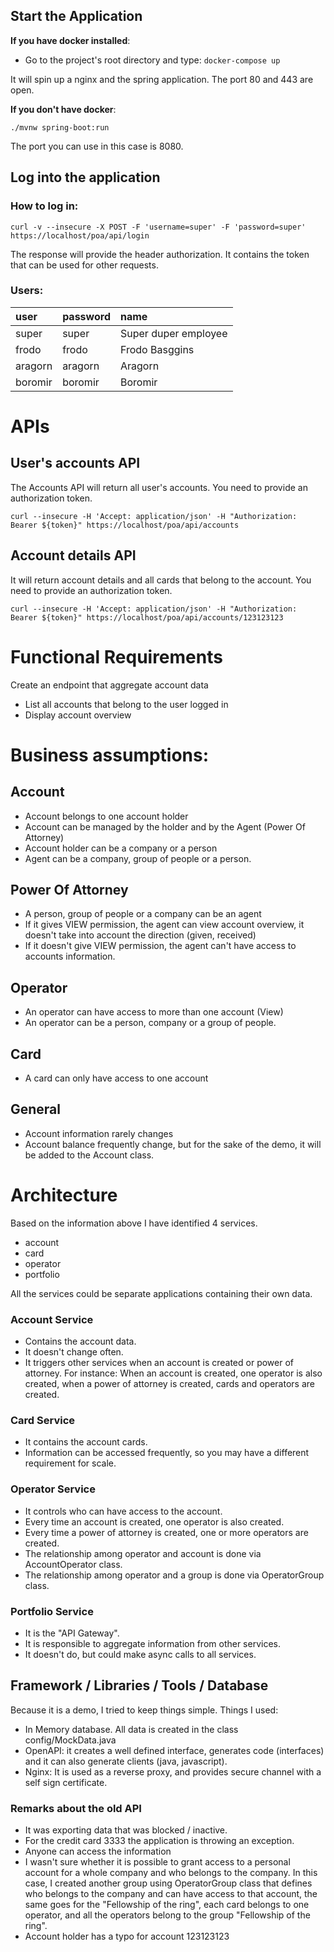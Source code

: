 ## Start the Application

**If you have docker installed**:
- Go to the project's root directory and type: ```docker-compose up```

It will spin up a nginx and the spring application. The port 80 and 443 are open.

**If you don't have docker**:

```./mvnw spring-boot:run```

The port you can use in this case is 8080.

## Log into the application

### How to log in:

```curl -v --insecure -X POST -F 'username=super' -F 'password=super' https://localhost/poa/api/login```

The response will provide the header authorization. It contains the token
that can be used for other requests.

### Users:

| user          | password      |  name                 |
|:------------- |:------------- |:--------------------- |
| super         | super         | Super duper employee  |
| frodo         | frodo         |   Frodo Basggins      |
| aragorn       | aragorn       |    Aragorn            |
| boromir       | boromir       |    Boromir            |

# APIs

## User's accounts API

The Accounts API will return all user's accounts. You need to provide an authorization token.

```curl --insecure -H 'Accept: application/json' -H "Authorization: Bearer ${token}" https://localhost/poa/api/accounts```

## Account details API

It will return account details and all cards that belong to the account.
You need to provide an authorization token.

```curl --insecure -H 'Accept: application/json' -H "Authorization: Bearer ${token}" https://localhost/poa/api/accounts/123123123```

# Functional Requirements

Create an endpoint that aggregate account data

- List all accounts that belong to the user logged in
- Display account overview

# Business assumptions:

## Account
- Account belongs to one account holder
- Account can be managed by the holder and by the Agent (Power Of Attorney)
- Account holder can be a company or a person
- Agent can be a company, group of people or a person.

## Power Of Attorney
- A person, group of people or a company can be an agent
- If it gives VIEW permission, the agent can view account overview, it
doesn't take into account the direction (given, received)
- If it doesn't give VIEW permission, the agent can't have access to accounts
information.

## Operator
- An operator can have access to more than one account (View)
- An operator can be a person, company or a group of people.

## Card 
- A card can only have access to one account

## General
- Account information rarely changes
- Account balance frequently change, but for the sake of the demo, it
will be added to the Account class.

# Architecture

Based on the information above I have identified 4 services.
- account
- card
- operator
- portfolio

All the services could be separate applications containing their own data.

### Account Service
- Contains the account data.
- It doesn't change often.
- It triggers other services when an account is created or power of attorney.
For instance: When an account is created, one operator is also created, when
a power of attorney is created, cards and operators are created.

### Card Service
- It contains the account cards.
- Information can be accessed frequently, so you may have a different
requirement for scale.

### Operator Service
- It controls who can have access to the account.
- Every time an account is created, one operator is also created.
- Every time a power of attorney is created, one or more operators are created.
- The relationship among operator and account is done via AccountOperator class.
- The relationship among operator and a group is done via OperatorGroup class.

### Portfolio Service
- It is the "API Gateway".
- It is responsible to aggregate information from other services.
- It doesn't do, but could make async calls to all services.

## Framework / Libraries / Tools / Database

Because it is a demo, I tried to keep things simple. Things I used:

- In Memory database. All data is created in the class config/MockData.java
- OpenAPI: it creates a well defined interface, generates code (interfaces) and
it can also generate clients (java, javascript).
- Nginx: It is used as a reverse proxy, and provides secure channel with a
self sign certificate.

### Remarks about the old API
- It was exporting data that was blocked / inactive.
- For the credit card 3333 the application is throwing an exception.
- Anyone can access the information
- I wasn't sure whether it is possible to grant access to a personal account for a
whole company and who belongs to the company. In this case, I created another group
using OperatorGroup class that defines who belongs to the company and can have access to
that account, the same goes for the "Fellowship of the ring", each card belongs to one
operator, and all the operators belong to the group "Fellowship of the ring".
- Account holder has a typo for account 123123123

